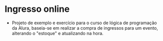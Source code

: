 # Ingresso online

* Projeto de exemplo e exercício para o curso de lógica de programação da Alura, baseia-se em realizar a compra de ingressos para um evento, alterando o "estoque" e atualizando na hora.
